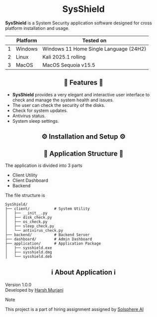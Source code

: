 # <div align="center">SysShield</div>

**SysShield** is a System Security application software designed for cross platform installation and usage.

|   | Platform | Tested on |
| - | -------- | --------- |
| 1 | Windows  | Windows 11 Home Single Language (24H2) |
| 2 | Linux    | Kali 2025.1 rolling |
| 3 | MacOS    | MacOS Sequoia v15.5 |

## <div align="center">🚀 Features 🚀</div>

- **SysShield** provides a very elegant and interactive user interface to check and manage the system health and issues.
- The user can check the security of the disks.
- Check for system updates.
- Antivirus status.
- System sleep settings.

## <div align="center">⚙️ Installation and Setup ⚙️</div>

## <div align="center">📁 Application Structure 📁</div>
The application is divided into 3 parts
- Client Utility
- Client Dashboard
- Backend

The file structure is
```
SysShield/
├── client/           # System Utility
│   ├── __init__.py
│   ├── disk_check.py
│   ├── os_check.py
│   ├── sleep_check.py
│   └── antivirus_check.py
├── backend/          # Backend Server
├── dashboard/        # Admin Dashboard
├── application/      # Application Package
│   ├── sysshield.exe
│   ├── sysshield.dmg
│   └── sysshield.deb
```
## <div align="center">ℹ️ About Application ℹ️</div>
Version 1.0.0 <br>
Developed by [Harsh Murjani](https://github.com/hm05) <br>
> [!NOTE]
> This project is a part of hiring assignment assigned by [Solsphere AI](https://solsphere.ai/)
